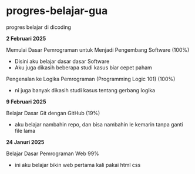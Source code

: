 # progres-belajar-gua
progres belajar di dicoding<br>

**2 Februari 2025**<br>

Memulai Dasar Pemrograman untuk Menjadi Pengembang Software (100%)<br>
 * Disini aku belajar dasar dasar Software<br>
 * Aku juga dikasih beberapa studi kasus biar cepet paham<br>
 
Pengenalan ke Logika Pemrograman (Programming Logic 101) (100%)<br>
 * ni juga banyak dikasih studi kasus tentang gerbang logika<br>
 
**9 Februari 2025**<br> 
 
Belajar Dasar Git dengan GitHub (19%)<br>
 * aku belajar nambahin repo, dan bisa nambahin le kemarin tanpa ganti file lama<br>
 
 **24 Januri 2025**<br> 
 
Belajar Dasar Pemrograman Web 99%<br>
 * ini aku belajar bikin web pertama kali pakai html css<br>
